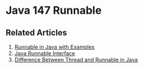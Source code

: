 # Java 147 Runnable

## Related Articles
1. [Runnable in Java with Examples](https://www.ruoxue.org/https://www.ruoxue.org/java-147-runnable-in-java-with-examples/)
2. [Java Runnable Interface](https://www.ruoxue.org/https://www.ruoxue.org/java-147-java-runnable-interface/)
3. [Difference Between Thread and Runnable in Java](https://www.ruoxue.org/java-147-difference-between-thread-and-runnable-in-java/)
